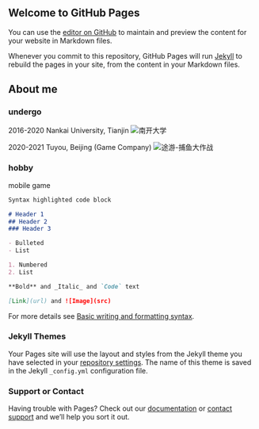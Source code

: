 ## Welcome to GitHub Pages

You can use the [editor on GitHub](https://github.com/SekiKoutiku/SekiKoutiku.github.io/edit/main/README.md) to maintain and preview the content for your website in Markdown files.

Whenever you commit to this repository, GitHub Pages will run [Jekyll](https://jekyllrb.com/) to rebuild the pages in your site, from the content in your Markdown files.

## About me

### undergo
2016-2020 Nankai University, Tianjin
![南开大学]([http://url/a.png](https://image.baidu.com/search/detail?ct=503316480&z=0&ipn=d&word=%E5%8D%97%E5%BC%80%E5%A4%A7%E5%AD%A6%E6%A0%A1%E5%BE%BD&step_word=&hs=0&pn=10&spn=0&di=7108135681917976577&pi=0&rn=1&tn=baiduimagedetail&is=0%2C0&istype=2&ie=utf-8&oe=utf-8&in=&cl=2&lm=-1&st=-1&cs=1938149804%2C317866838&os=1491740417%2C4205608321&simid=4125555211%2C595256853&adpicid=0&lpn=0&ln=1197&fr=&fmq=1655687137138_R&fm=result&ic=&s=undefined&hd=&latest=&copyright=&se=&sme=&tab=0&width=&height=&face=undefined&ist=&jit=&cg=&bdtype=0&oriquery=&objurl=https%3A%2F%2Fgimg2.baidu.com%2Fimage_search%2Fsrc%3Dhttp%3A%2F%2Fpic.51yuansu.com%2Fpic3%2Fcover%2F02%2F20%2F46%2F59af9d6d48436_610.jpg%26refer%3Dhttp%3A%2F%2Fpic.51yuansu.com%26app%3D2002%26size%3Df9999%2C10000%26q%3Da80%26n%3D0%26g%3D0n%26fmt%3Dauto%3Fsec%3D1658279149%26t%3Df192c9fa9fcc2a4142c82b1a3b7ee41e&fromurl=ippr_z2C%24qAzdH3FAzdH3Fooo_z%26e3Bc8y7wgf7_z%26e3Bv54AzdH3FfvAzdH3Fv6suuf1pgk_z%26e3Bip4s&gsm=b&rpstart=0&rpnum=0&islist=&querylist=&nojc=undefined&dyTabStr=MCw2LDIsMSw0LDcsOCwzLDUsOQ%3D%3D))

2020-2021 Tuyou, Beijing (Game Company)
![途游-捕鱼大作战]([http://url/a.png](https://image.baidu.com/search/detail?ct=503316480&z=0&ipn=d&word=%E6%8D%95%E9%B1%BC%E5%A4%A7%E4%BD%9C%E6%88%98&step_word=&hs=0&pn=6&spn=0&di=7108135681917976577&pi=0&rn=1&tn=baiduimagedetail&is=0%2C0&istype=0&ie=utf-8&oe=utf-8&in=&cl=2&lm=-1&st=undefined&cs=1785300936%2C20293140&os=2064067363%2C2518057008&simid=1785300936%2C20293140&adpicid=0&lpn=0&ln=1117&fr=&fmq=1655686822033_R&fm=&ic=undefined&s=undefined&hd=undefined&latest=undefined&copyright=undefined&se=&sme=&tab=0&width=undefined&height=undefined&face=undefined&ist=&jit=&cg=&bdtype=0&oriquery=&objurl=https%3A%2F%2Fgimg2.baidu.com%2Fimage_search%2Fsrc%3Dhttp%3A%2F%2Fimgres.qu99.com%2Fqu99%2F109%2F544351-202008241758085f438f3017b67.jpg%26refer%3Dhttp%3A%2F%2Fimgres.qu99.com%26app%3D2002%26size%3Df9999%2C10000%26q%3Da80%26n%3D0%26g%3D0n%26fmt%3Dauto%3Fsec%3D1658278828%26t%3Dc770674bc46b0008a6905698f6689e6b&fromurl=ippr_z2C%24qAzdH3FAzdH3Fooo_z%26e3Bq7ll_z%26e3Bv54AzdH3F2w4jAzdH3Fgc99nc8_z%26e3Bip4s&gsm=7&rpstart=0&rpnum=0&islist=&querylist=&nojc=undefined&dyTabStr=MCw2LDIsMSw0LDcsOCwzLDUsOQ%3D%3D))

### hobby
mobile game


```markdown
Syntax highlighted code block

# Header 1
## Header 2
### Header 3

- Bulleted
- List

1. Numbered
2. List

**Bold** and _Italic_ and `Code` text

[Link](url) and ![Image](src)
```

For more details see [Basic writing and formatting syntax](https://docs.github.com/en/github/writing-on-github/getting-started-with-writing-and-formatting-on-github/basic-writing-and-formatting-syntax).

### Jekyll Themes

Your Pages site will use the layout and styles from the Jekyll theme you have selected in your [repository settings](https://github.com/SekiKoutiku/SekiKoutiku.github.io/settings/pages). The name of this theme is saved in the Jekyll `_config.yml` configuration file.

### Support or Contact

Having trouble with Pages? Check out our [documentation](https://docs.github.com/categories/github-pages-basics/) or [contact support](https://support.github.com/contact) and we’ll help you sort it out.
